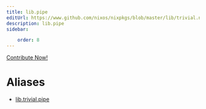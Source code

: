 ```yaml
---
title: lib.pipe
editUrl: https://www.github.com/nixos/nixpkgs/blob/master/lib/trivial.nix#L84C10
description: lib.pipe
sidebar:

    order: 8
---
```


<a href="https://www.github.com/nixos/nixpkgs/blob/master/lib/trivial.nix#L84C10">Contribute Now!</a>


# Aliases

- [lib.trivial.pipe](/nix-doc-comments/reference/lib/trivial/lib-trivial-pipe)



